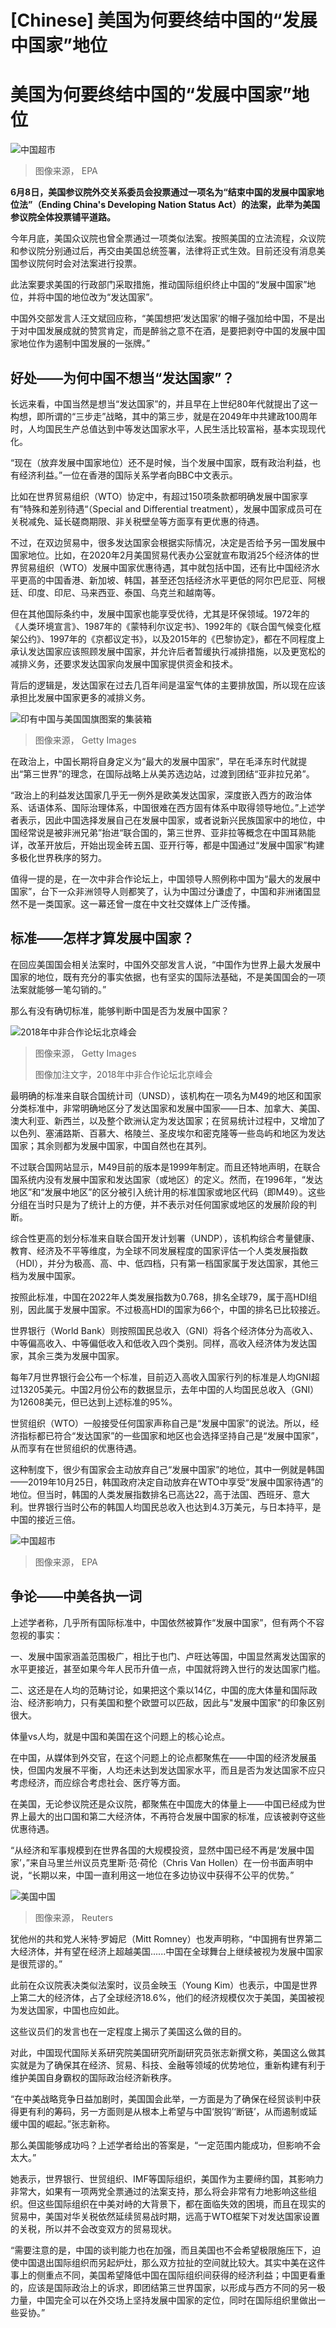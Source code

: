 # [Chinese] 美国为何要终结中国的“发展中国家”地位

#  美国为何要终结中国的“发展中国家”地位


![中国超市](_121243628_chinamarketepa.jpg)

> 图像来源，  EPA

**6月8日，美国参议院外交关系委员会投票通过一项名为“结束中国的发展中国家地位法”（Ending China's Developing Nation Status Act）的法案，此举为美国参议院全体投票铺平道路。**

今年月底，美国众议院也曾全票通过一项类似法案。按照美国的立法流程，众议院和参议院分别通过后，再交由美国总统签署，法律将正式生效。目前还没有消息美国参议院何时会对法案进行投票。

此法案要求美国的行政部门采取措施，推动国际组织终止中国的“发展中国家”地位，并将中国的地位改为“发达国家”。

中国外交部发言人汪文斌回应称，“美国想把‘发达国家’的帽子强加给中国，不是出于对中国发展成就的赞赏肯定，而是醉翁之意不在酒，是要把剥夺中国的发展中国家地位作为遏制中国发展的一张牌。”

##  好处——为何中国不想当“发达国家”？

长远来看，中国当然是想当“发达国家”的，并且早在上世纪80年代就提出了这一构想，即所谓的“三步走”战略，其中的第三步，就是在2049年中共建政100周年时，人均国民生产总值达到中等发达国家水平，人民生活比较富裕，基本实现现代化。

“现在（放弃发展中国家地位）还不是时候，当个发展中国家，既有政治利益，也有经济利益。”一位在香港的国际关系学者向BBC中文表示。

比如在世界贸易组织（WTO）协定中，有超过150项条款都明确发展中国家享有”特殊和差别待遇“（Special and Differential treatment），发展中国家成员可在关税减免、延长磋商期限、非关税壁垒等方面享有更优惠的待遇。

不过，在双边贸易中，很多发达国家会根据实际情况，决定是否给予另一国发展中国家地位。比如，在2020年2月美国贸易代表办公室就宣布取消25个经济体的世界贸易组织（WTO）发展中国家优惠待遇，其中就包括中国，还有比中国经济水平更高的中国香港、新加坡、韩国，甚至还包括经济水平更低的阿尔巴尼亚、阿根廷、印度、印尼、马来西亚、泰国、乌克兰和越南等。

但在其他国际条约中，发展中国家也能享受优待，尤其是环保领域。1972年的《人类环境宣言》、1987年的《蒙特利尔议定书》、1992年的《联合国气候变化框架公约》、1997年的《京都议定书》，以及2015年的《巴黎协定》，都在不同程度上承认发达国家应该照顾发展中国家，并允许后者暂缓执行减排措施，以及更宽松的减排义务，还要求发达国家向发展中国家提供资金和技术。

背后的逻辑是，发达国家在过去几百年间是温室气体的主要排放国，所以现在应该承担比发展中国家更多的减排义务。

![印有中国与美国国旗图案的集装箱](_103770612_usandchinatrade1.jpg)

> 图像来源，  Getty Images

在政治上，中国长期将自身定义为“最大的发展中国家”，早在毛泽东时代就提出“第三世界”的理念，在国际战略上从美苏选边站，过渡到团结“亚非拉兄弟”。

“政治上的利益发达国家几乎无一例外是欧美发达国家，深度嵌入西方的政治体系、话语体系、国际治理体系，中国很难在西方固有体系中取得领导地位。”上述学者表示，因此中国选择发展自己在发展中国家，或者说新兴民族国家中的地位，中国经常说是被非洲兄弟”抬进“联合国的，第三世界、亚非拉等概念在中国耳熟能详，改革开放后，开始出现金砖五国、亚开行等，都是中国通过“发展中国家”构建多极化世界秩序的努力。

值得一提的是，在一次中非合作论坛上，中国领导人照例称中国为“最大的发展中国家”，台下一众非洲领导人则都笑了，认为中国过分谦虚了，中国和非洲诸国显然不是一类国家。这一幕还曾一度在中文社交媒体上广泛传播。

##  标准——怎样才算发展中国家？

在回应美国国会相关法案时，中国外交部发言人说，“中国作为世界上最大发展中国家的地位，既有充分的事实依据，也有坚实的国际法基础，不是美国国会的一项法案就能够一笔勾销的。”

那么有没有确切标准，能够判断中国是否为发展中国家？

![2018年中非合作论坛北京峰会](_121840036_de4881ea-a8df-4e67-8fe8-3a1674f9c6ba.jpg)

> 图像来源，  Getty Images
>
> 图像加注文字，2018年中非合作论坛北京峰会

最明确的标准来自联合国统计司（UNSD），该机构在一项名为M49的地区和国家分类标准中，非常明确地区分了发达国家和发展中国家——日本、加拿大、美国、澳大利亚、新西兰，以及整个欧洲认定为发达国家；在贸易统计过程中，又增加了以色列、塞浦路斯、百慕大、格陵兰、圣皮埃尔和密克隆等一些岛屿和地区为发达国家；其余则都为发展中国家，中国自然也在其列。

不过联合国网站显示，M49目前的版本是1999年制定。而且还特地声明，在联合国系统内没有发展中国家和发达国家（或地区）的定义。然而，在1996年，“发达地区”和“发展中地区”的区分被引入统计用的标准国家或地区代码（即M49）。这些分组在当时只是为了统计上的方便，并不表示对任何国家或地区的发展阶段的判断。

综合性更高的划分标准来自联合国开发计划署（UNDP），该机构综合考量健康、教育、经济及不平等维度，为全球不同发展程度的国家评估一个人类发展指数（HDI），并分为极高、高、中、低四档，只有第一档国家属于发达国家，其他三档为发展中国家。

按照此标准，中国在2022年人类发展指数为0.768，排名全球79，属于高HDI组别，因此属于发展中国家。不过极高HDI的国家为66个，中国的排名已比较接近。

世界银行（World Bank）则按照国民总收入（GNI）将各个经济体分为高收入、中等偏高收入、中等偏低收入和低收入四个类别。同样，高收入经济体为发达国家，其余三类为发展中国家。

每年7月世界银行会公布一个标准，目前迈入高收入国家行列的标准是人均GNI超过13205美元。中国2月份公布的数据显示，去年中国的人均国民总收入（GNI）为12608美元，但已达到上述标准的95%。

世贸组织（WTO）一般接受任何国家声称自己是“发展中国家”的说法。所以，经济指标都已符合“发达国家”的一些国家和地区也会选择坚持自己是“发展中国家”，从而享有在世贸组织的优惠待遇。

这种制度下，很少有国家会主动放弃自己“发展中国家”的地位，其中一例就是韩国——2019年10月25日，韩国政府决定自动放弃在WTO中享受“发展中国家待遇”的地位。但当时，韩国的人类发展指数排名已高达22，高于法国、西班牙、意大利。世界银行当时公布的韩国人均国民总收入也达到4.3万美元，与日本持平，是中国的接近三倍。

![中国超市](_121243632_chinamarket2epa.jpg)

> 图像来源，  EPA

##  争论——中美各执一词

上述学者称，几乎所有国际标准中，中国依然被算作“发展中国家”，但有两个不容忽视的事实：

一、发展中国家涵盖范围极广，相比于也门、卢旺达等国，中国显然离发达国家的水平更接近，甚至如果今年人民币升值一点，中国就将跨入世行的发达国家门槛。

二、这还是在人均的范畴讨论，如果把这个乘以14亿，中国的庞大体量和国际政治、经济影响力，只有美国和整个欧盟可以匹敌，因此与"发展中国家"的印象区别很大。

体量vs人均，就是中国和美国在这个问题上的核心论点。

在中国，从媒体到外交官，在这个问题上的论点都聚焦在——中国的经济发展虽快，但国内发展不平衡，人均还未达到发达国家水平，而且是否为发达国家不应只考虑经济，而应综合考虑社会、医疗等方面。

在美国，无论参议院还是众议院，都聚焦在中国庞大的体量上——中国已经成为世界上最大的出口国和第二大经济体，不再符合发展中国家的标准，应该被剥夺这些优惠待遇。

“从经济和军事规模到在世界各国的大规模投资，显然中国已经不再是‘发展中国家’，”来自马里兰州议员克里斯·范·荷伦（Chris Van Hollen）在一份书面声明中说，“长期以来，中国一直利用这一地位在多边协议中获得不公平的优势。”

![美国中国](_117675361_066283134.jpg)

> 图像来源，  Reuters

犹他州的共和党人米特·罗姆尼（Mitt Romney）也发声明称，“中国拥有世界第二大经济体，并有望在经济上超越美国......中国在全球舞台上继续被视为发展中国家是很荒谬的。”

此前在众议院表决类似法案时，议员金映玉（Young Kim）也表示，中国是世界上第二大的经济体，占了全球经济18.6%，他们的经济规模仅次于美国，美国被视为发达国家，中国也应如此。

这些议员们的发言也在一定程度上揭示了美国这么做的目的。

对此，中国现代国际关系研究院美国研究所副研究员张志新撰文称，美国这么做其实就是为了确保其在经济、贸易、科技、金融等领域的优势地位，重新构建有利于维护美国自身霸权的国际政治经济新秩序。

“在中美战略竞争日益加剧时，美国国会此举，一方面是为了确保在经贸谈判中获得更有利的筹码，另一方面则是从根本上希望与中国‘脱钩’‘断链’，从而遏制或延缓中国的崛起。”张志新称。

那么美国能够成功吗？上述学者给出的答案是，“一定范围内能成功，但影响不会太大。”

她表示，世界银行、世贸组织、IMF等国际组织，美国作为主要缔约国，其影响力非常大，如果有一项两党全票通过的法案支持，那么将会非常有力地影响这些组织。但这些国际组织在中美对峙的大背景下，都在面临失效的困境，而且在现实的贸易中，美国对华关税依然延续贸易战时期，远高于WTO框架下对发达国家设置的关税，所以并不会改变双方的贸易现状。

“需要注意的是，中国的谈判能力也在加强，而且美国也不会希望极限施压下，迫使中国退出国际组织而另起炉灶，那么双方拉扯的空间就比较大。其实中美在这件事上的侧重点不同，美国希望降低中国在国际组织间获得的经济利益；中国更看重的，应该是国际政治上的诉求，即团结第三世界国家，以形成与西方不同的另一极力量，中国完全可以在外交场上坚持发展中国家的定位，同时在国际组织里做出一些妥协。”


